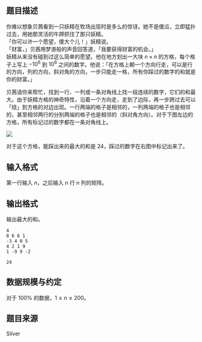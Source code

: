 ## 题目描述
你难以想象贝茜看到一只妖精在牧场出现时是多么的惊讶。她不是傻瓜，立即猛扑过去，用她那灵活的牛蹄抓住了那只妖精。  
「你可以许一个愿望，傻大个儿！」妖精说。  
「财富，」贝茜用梦游般的声音回答道，「我要获得财富的机会。」  
妖精从来没有碰到过这么简单的愿望。他在地方划出一大块 $n\times n$ 的方格，每个格子上写上 $-10^6$ 到 $10^6$ 之间的数字。他说：「在方格上朝一个方向行走，可以是行的方向，列的方向，斜对角的方向，一步只能走一格，所有你踩过的数字的和就是你的财富。」  

贝茜请你来帮忙，找到一行、一列或一条对角线上找一段连续的数字，它们的和最大。由于妖精方格的神奇特性，沿着一个方向走，走到了边际，再一步跨过去可以「绕」到方格的对边出现。一行两端的格子是相邻的，一列两端的格子也是相邻的，甚至相邻两行的分别两端的格子也是相邻的（斜对角方向）。对于下图左边的方格，所有标记过的数字都在一条对角线上。

![](file://pic1.jpg)

对于这个方格，能踩出来的最大的和是 $24$，踩过的数字在右图中标记出来了。
## 输入格式

第一行输入 $n$，之后输入 $n$ 行 $n$ 列的矩阵。

## 输出格式

输出最大的和。

```input1
4
8 6 6 1
-3 4 0 5
4 2 1 9
1 -9 9 -2
```
```output1
24
```
## 数据规模与约定
对于 $100\%$ 的数据，$1 \leq n \leq 200$。
## 题目来源
Silver